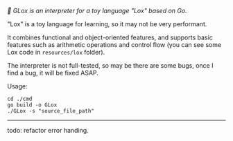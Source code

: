 _🔨 GLox is an interpreter for a toy language "Lox" based on Go._

"Lox" is a toy language for learning, so it may not be very performant.

It combines functional and object-oriented features, and supports basic features such as arithmetic operations and control flow (you can see some Lox code in `resources/lox` folder).

The interpreter is not full-tested, so may be there are some bugs, once I find a bug, it will be fixed ASAP.

Usage:
```
cd ./cmd
go build -o GLox
./GLox -s "source_file_path"
```

---

todo: refactor error handing.
